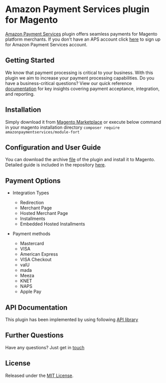 # Amazon Payment Services plugin for Magento
<a href="https://paymentservices.amazon.com/" target="_blank">Amazon Payment Services</a> plugin offers seamless payments for Magento platform merchants.  If you don't have an APS account click [here](https://paymentservices.amazon.com/) to sign up for Amazon Payment Services account.


## Getting Started
We know that payment processing is critical to your business. With this plugin we aim to increase your payment processing capabilities. Do you have a business-critical questions? View our quick reference [documentation](https://paymentservices.amazon.com/docs/EN/index.html) for key insights covering payment acceptance, integration, and reporting.

## Installation
Simply download it from [Magento Marketplace](https://marketplace.magento.com/amazonpaymentservices-module-fort.html)
or
execute below command in your magento installation directory
`composer require amazonpaymentservices/module-fort`

## Configuration and User Guide
You can download the archive [file](/magento2-aps-2.4.6.zip) of the plugin and install it to Magento. Detailed guide is included in the repository [here](https://github.com/payfort/magento2-payfort/wiki).
   

## Payment Options

* Integration Types
   * Redirection
   * Merchant Page
   * Hosted Merchant Page
   * Installments
   * Embedded Hosted Installments

* Payment methods
   * Mastercard
   * VISA
   * American Express
   * VISA Checkout
   * valU
   * mada
   * Meeza
   * KNET
   * NAPS
   * Apple Pay
   

## API Documentation
This plugin has been implemented by using following [API library](https://paymentservices-reference.payfort.com/docs/api/build/index.html)


## Further Questions
Have any questions? Just get in [touch](https://paymentservices.amazon.com/get-in-touch)

## License
Released under the [MIT License](/LICENSE).
